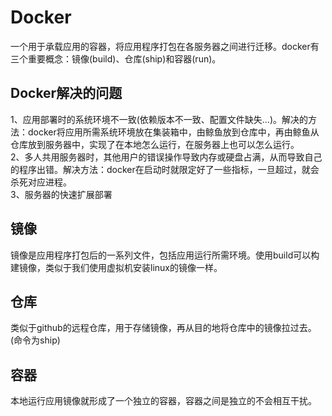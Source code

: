 # Docker  
一个用于承载应用的容器，将应用程序打包在各服务器之间进行迁移。docker有三个重要概念：镜像(build)、仓库(ship)和容器(run)。   
## Docker解决的问题  
1、应用部署时的系统环境不一致(依赖版本不一致、配置文件缺失...)。解决的方法：docker将应用所需系统环境放在集装箱中，由鲸鱼放到仓库中，再由鲸鱼从仓库放到服务器中，实现了在本地怎么运行，在服务器上也可以怎么运行。    
2、多人共用服务器时，其他用户的错误操作导致内存或硬盘占满，从而导致自己的程序出错。解决方法：docker在启动时就限定好了一些指标，一旦超过，就会杀死对应进程。  
3、服务器的快速扩展部署
## 镜像  
镜像是应用程序打包后的一系列文件，包括应用运行所需环境。使用build可以构建镜像，类似于我们使用虚拟机安装linux的镜像一样。  
## 仓库  
类似于github的远程仓库，用于存储镜像，再从目的地将仓库中的镜像拉过去。(命令为ship)  
## 容器    
本地运行应用镜像就形成了一个独立的容器，容器之间是独立的不会相互干扰。